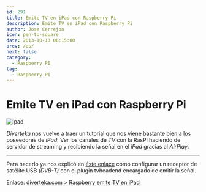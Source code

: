```yaml
---
id: 291
title: Emite TV en iPad con Raspberry Pi
description: Emite TV en iPad con Raspberry Pi
author: Jose Cerrejon
icon: pen-to-square
date: 2013-10-13 06:15:00
prev: /es/
next: false
category:
  - Raspberry PI
tag:
  - Raspberry PI
---
```


# Emite TV en iPad con Raspberry Pi

![ipad](/images/2013/10/iPad.jpg)

*Diverteka* nos vuelve a traer un tutorial que nos viene bastante bien a los poseedores de *iPad*: Ver los canales de *TV* con la RasPi haciendo de servidor de streaming y recibiendo la señal en el *iPad* gracias al *AirPlay*.

- - -
Para hacerlo ya nos explicó en [éste enlace](http://www.diverteka.com/?p=1750) como configurar un receptor de satélite USB *(DVB-T)* con el plugin tvheadend encargado de emitir la señal.

Enlace: [diverteka.com > Raspberry emite TV en iPad](http://www.diverteka.com/?p=1930)